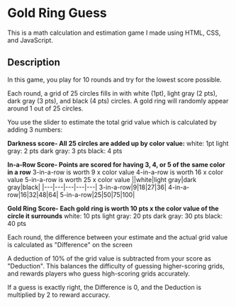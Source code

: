 # Gold Ring Guess
This is a math calculation and estimation game I made using HTML, CSS, and JavaScript.

## Description
In this game, you play for 10 rounds and try for the lowest score possible.

Each round, a grid of 25 circles fills in with white (1pt), light gray (2 pts), dark gray (3 pts), and black (4 pts) circles. A gold ring will randomly appear around 1 out of 25 circles.

You use the slider to estimate the total grid value which is calculated by adding 3 numbers:

**Darkness score- All 25 circles are added up by color value:**
white: 1pt
light gray: 2 pts
dark gray: 3 pts
black: 4 pts

**In-a-Row Score- Points are scored for having 3, 4, or 5 of the same color in a row**
3-in-a-row is worth 9 x color value
4-in-a-row is worth 16 x color value
5-in-a-row is worth 25 x color value
||white|light gray|dark gray|black|
|---|---|---|---|---|
3-in-a-row|9|18|27|36|
4-in-a-row|16|32|48|64|
5-in-a-row|25|50|75|100|

**Gold Ring Score- Each gold ring is worth 10 pts x the color value of the circle it surrounds**
white: 10 pts
light gray: 20 pts
dark gray: 30 pts
black: 40 pts

Each round, the difference between your estimate and the actual grid value is calculated as "Difference" on the screen

A deduction of 10% of the grid value is subtracted from your score as "Deduction". This balances the difficulty of guessing higher-scoring grids, and rewards players who guess high-scoring grids accurately.

If a guess is exactly right, the Difference is 0, and the Deduction is multiplied by 2 to reward accuracy.






## 